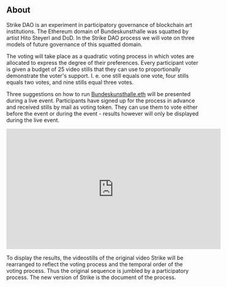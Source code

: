 ## About


Strike DAO is an experiment in participatory governance of blockchain art
institutions. The Ethereum domain of Bundeskunsthalle was squatted by
artist Hito Steyerl and DoD. In the Strike DAO process we will vote on
three models of future governance of this squatted domain.

The voting will take place as a quadratic voting process in which votes
are allocated to express the degree of their preferences. Every
participant  voter is given a budget of 25 video stills that they can use
to proportionally demonstrate the voter's support. I. e. one still equals
one vote, four stills equals two votes, and nine stills equal three
votes.

Three suggestions on how to run
[Bundeskunsthalle.eth](https://bundeskunsthalle.eth) will be presented during a
live event. Participants have signed up for the process in advance and received
stills by mail as voting token. They can use them to vote either before the
event or during the event - results however will only be displayed during the
live event.

<iframe width="560" height="315" src="https://www.youtube.com/embed/WpGobhaYT8Y" title="YouTube video player" frameborder="0" allow="accelerometer; autoplay; clipboard-write; encrypted-media; gyroscope; picture-in-picture" allowfullscreen></iframe>

To display the results, the videostills of the original video Strike will be
rearranged to reflect the voting process and the temporal order of the voting
process. Thus the original sequence is jumbled by a participatory process. The
new version of Strike is the document of the process.
